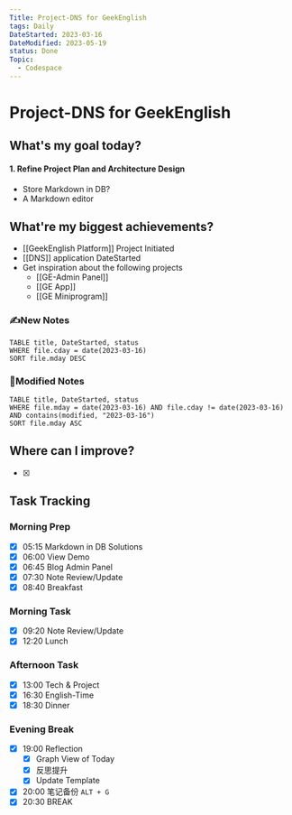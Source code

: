 ```yaml
---
Title: Project-DNS for GeekEnglish
tags: Daily
DateStarted: 2023-03-16
DateModified: 2023-05-19
status: Done
Topic:
  - Codespace
---
```


# Project-DNS for GeekEnglish

## What's my goal today?

#### 1. Refine Project Plan and Architecture Design

- Store Markdown in DB?
- A Markdown editor

## What're my biggest achievements?

- [[GeekEnglish Platform]] Project Initiated
- [[DNS]] application DateStarted
- Get inspiration about the following projects
  - [[GE-Admin Panel]]
  - [[GE App]]
  - [[GE Miniprogram]]

### ✍️New Notes

```dataview
TABLE title, DateStarted, status
WHERE file.cday = date(2023-03-16)
SORT file.mday DESC
```

### 📝Modified Notes

```dataview
TABLE title, DateStarted, status
WHERE file.mday = date(2023-03-16) AND file.cday != date(2023-03-16) AND contains(modified, "2023-03-16")
SORT file.mday ASC
```

## Where can I improve?

- [x]

## Task Tracking

### Morning Prep

- [x] 05:15 Markdown in DB Solutions
- [x] 06:00 View Demo
- [x] 06:45 Blog Admin Panel
- [x] 07:30 Note Review/Update
- [x] 08:40 Breakfast

### Morning Task

- [x] 09:20 Note Review/Update
- [x] 12:20 Lunch

### Afternoon Task

- [x] 13:00 Tech & Project
- [x] 16:30 English-Time
- [x] 18:30 Dinner

### Evening Break

- [x] 19:00 Reflection
  - [x] Graph View of Today
  - [x] 反思提升
  - [x] Update Template
- [x] 20:00 笔记备份 `ALT + G`
- [x] 20:30 BREAK
